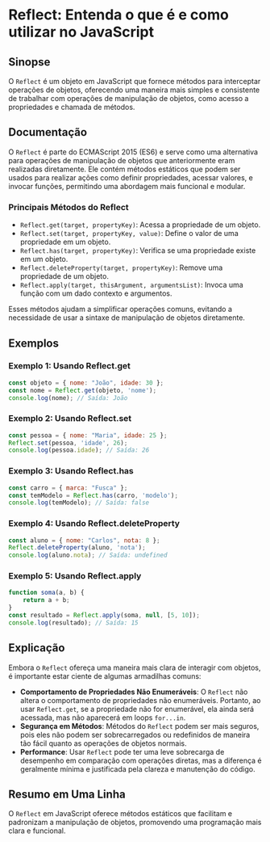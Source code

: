 <!--
Meta Description: # Reflect: Entenda o que é e como utilizar no JavaScript ## Sinopse O `Reflect` é um objeto em JavaScript que fornece métodos para interceptar operaçõ...
Meta Keywords: reflect, uma, javascript, métodos, objeto
-->

# Reflect: Entenda o que é e como utilizar no JavaScript

## Sinopse
O `Reflect` é um objeto em JavaScript que fornece métodos para interceptar operações de objetos, oferecendo uma maneira mais simples e consistente de trabalhar com operações de manipulação de objetos, como acesso a propriedades e chamada de métodos.

## Documentação
O `Reflect` é parte do ECMAScript 2015 (ES6) e serve como uma alternativa para operações de manipulação de objetos que anteriormente eram realizadas diretamente. Ele contém métodos estáticos que podem ser usados para realizar ações como definir propriedades, acessar valores, e invocar funções, permitindo uma abordagem mais funcional e modular.

### Principais Métodos do Reflect
- `Reflect.get(target, propertyKey)`: Acessa a propriedade de um objeto.
- `Reflect.set(target, propertyKey, value)`: Define o valor de uma propriedade em um objeto.
- `Reflect.has(target, propertyKey)`: Verifica se uma propriedade existe em um objeto.
- `Reflect.deleteProperty(target, propertyKey)`: Remove uma propriedade de um objeto.
- `Reflect.apply(target, thisArgument, argumentsList)`: Invoca uma função com um dado contexto e argumentos.

Esses métodos ajudam a simplificar operações comuns, evitando a necessidade de usar a sintaxe de manipulação de objetos diretamente.

## Exemplos
### Exemplo 1: Usando Reflect.get
```javascript
const objeto = { nome: "João", idade: 30 };
const nome = Reflect.get(objeto, 'nome');
console.log(nome); // Saída: João
```

### Exemplo 2: Usando Reflect.set
```javascript
const pessoa = { nome: "Maria", idade: 25 };
Reflect.set(pessoa, 'idade', 26);
console.log(pessoa.idade); // Saída: 26
```

### Exemplo 3: Usando Reflect.has
```javascript
const carro = { marca: "Fusca" };
const temModelo = Reflect.has(carro, 'modelo');
console.log(temModelo); // Saída: false
```

### Exemplo 4: Usando Reflect.deleteProperty
```javascript
const aluno = { nome: "Carlos", nota: 8 };
Reflect.deleteProperty(aluno, 'nota');
console.log(aluno.nota); // Saída: undefined
```

### Exemplo 5: Usando Reflect.apply
```javascript
function soma(a, b) {
    return a + b;
}
const resultado = Reflect.apply(soma, null, [5, 10]);
console.log(resultado); // Saída: 15
```

## Explicação
Embora o `Reflect` ofereça uma maneira mais clara de interagir com objetos, é importante estar ciente de algumas armadilhas comuns:
- **Comportamento de Propriedades Não Enumeráveis**: O `Reflect` não altera o comportamento de propriedades não enumeráveis. Portanto, ao usar `Reflect.get`, se a propriedade não for enumerável, ela ainda será acessada, mas não aparecerá em loops `for...in`.
- **Segurança em Métodos**: Métodos do `Reflect` podem ser mais seguros, pois eles não podem ser sobrecarregados ou redefinidos de maneira tão fácil quanto as operações de objetos normais.
- **Performance**: Usar `Reflect` pode ter uma leve sobrecarga de desempenho em comparação com operações diretas, mas a diferença é geralmente mínima e justificada pela clareza e manutenção do código.

## Resumo em Uma Linha
O `Reflect` em JavaScript oferece métodos estáticos que facilitam e padronizam a manipulação de objetos, promovendo uma programação mais clara e funcional.